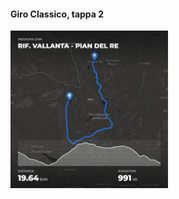 #### Giro Classico, tappa 2

<img src="slides/hiking/images/instagpx.com-tappa2-orig.jpg" width="50%" />


<aside class="notes">
</aside>
